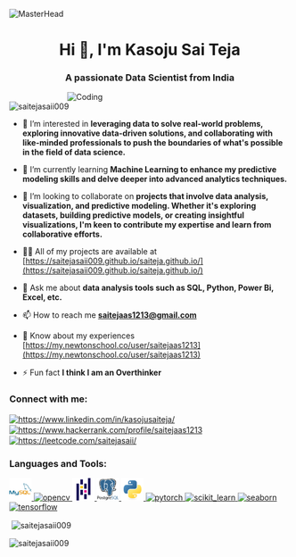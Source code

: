 ![MasterHead](https://media.licdn.com/dms/image/C4D12AQESj72-s5gEKg/article-cover_image-shrink_720_1280/0/1626753867110?e=2147483647&v=beta&t=JOALVxWjySgR37iCdRMhNGmpCyYYDXlPdWk212JXdII)
<h1 align="center">Hi 👋, I'm Kasoju Sai Teja</h1>
<h3 align="center">A passionate Data Scientist from India</h3>
<img align="right" alt="Coding" width="400" src="https://media.licdn.com/dms/image/C4D12AQEeKAn9dPLbhw/article-cover_image-shrink_600_2000/0/1616667695311?e=2147483647&v=beta&t=KTbbDeJ4Wwf6KFCPZ0Q1Et1jbaD7d81SHbTx-NVs3QA">
<p align="left"> <img src="https://komarev.com/ghpvc/?username=saitejasaii009&label=Profile%20views&color=0e75b6&style=flat" alt="saitejasaii009" /> </p>

- 🔭 I’m interested in **leveraging data to solve real-world problems, exploring innovative data-driven solutions, and collaborating with like-minded professionals to push the boundaries of what's possible in the field of data science.**

- 🌱 I’m currently learning **Machine Learning to enhance my predictive modeling skills and delve deeper into advanced analytics techniques.**

- 👯 I’m looking to collaborate on **projects that involve data analysis, visualization, and predictive modeling. Whether it's exploring datasets, building predictive models, or creating insightful visualizations, I'm keen to contribute my expertise and learn from collaborative efforts.**

- 👨‍💻 All of my projects are available at [https://saitejasaii009.github.io/saiteja.github.io/](https://saitejasaii009.github.io/saiteja.github.io/)

- 💬 Ask me about **data analysis tools such as SQL, Python, Power Bi, Excel, etc.**

- 📫 How to reach me **saitejaas1213@gmail.com**

- 📄 Know about my experiences [https://my.newtonschool.co/user/saitejaas1213](https://my.newtonschool.co/user/saitejaas1213)

- ⚡ Fun fact **I think I am an Overthinker**

<h3 align="left">Connect with me:</h3>
<p align="left">
<a href="https://linkedin.com/in/https://www.linkedin.com/in/kasojusaiteja/" target="blank"><img align="center" src="https://raw.githubusercontent.com/rahuldkjain/github-profile-readme-generator/master/src/images/icons/Social/linked-in-alt.svg" alt="https://www.linkedin.com/in/kasojusaiteja/" height="30" width="40" /></a>
<a href="https://www.hackerrank.com/https://www.hackerrank.com/profile/saitejaas1213" target="blank"><img align="center" src="https://raw.githubusercontent.com/rahuldkjain/github-profile-readme-generator/master/src/images/icons/Social/hackerrank.svg" alt="https://www.hackerrank.com/profile/saitejaas1213" height="30" width="40" /></a>
<a href="https://www.leetcode.com/https://leetcode.com/saitejasaii/" target="blank"><img align="center" src="https://raw.githubusercontent.com/rahuldkjain/github-profile-readme-generator/master/src/images/icons/Social/leet-code.svg" alt="https://leetcode.com/saitejasaii/" height="30" width="40" /></a>
</p>

<h3 align="left">Languages and Tools:</h3>
<p align="left"> <a href="https://www.mysql.com/" target="_blank" rel="noreferrer"> <img src="https://raw.githubusercontent.com/devicons/devicon/master/icons/mysql/mysql-original-wordmark.svg" alt="mysql" width="40" height="40"/> </a> <a href="https://opencv.org/" target="_blank" rel="noreferrer"> <img src="https://www.vectorlogo.zone/logos/opencv/opencv-icon.svg" alt="opencv" width="40" height="40"/> </a> <a href="https://pandas.pydata.org/" target="_blank" rel="noreferrer"> <img src="https://raw.githubusercontent.com/devicons/devicon/2ae2a900d2f041da66e950e4d48052658d850630/icons/pandas/pandas-original.svg" alt="pandas" width="40" height="40"/> </a> <a href="https://www.postgresql.org" target="_blank" rel="noreferrer"> <img src="https://raw.githubusercontent.com/devicons/devicon/master/icons/postgresql/postgresql-original-wordmark.svg" alt="postgresql" width="40" height="40"/> </a> <a href="https://www.python.org" target="_blank" rel="noreferrer"> <img src="https://raw.githubusercontent.com/devicons/devicon/master/icons/python/python-original.svg" alt="python" width="40" height="40"/> </a> <a href="https://pytorch.org/" target="_blank" rel="noreferrer"> <img src="https://www.vectorlogo.zone/logos/pytorch/pytorch-icon.svg" alt="pytorch" width="40" height="40"/> </a> <a href="https://scikit-learn.org/" target="_blank" rel="noreferrer"> <img src="https://upload.wikimedia.org/wikipedia/commons/0/05/Scikit_learn_logo_small.svg" alt="scikit_learn" width="40" height="40"/> </a> <a href="https://seaborn.pydata.org/" target="_blank" rel="noreferrer"> <img src="https://seaborn.pydata.org/_images/logo-mark-lightbg.svg" alt="seaborn" width="40" height="40"/> </a> <a href="https://www.tensorflow.org" target="_blank" rel="noreferrer"> <img src="https://www.vectorlogo.zone/logos/tensorflow/tensorflow-icon.svg" alt="tensorflow" width="40" height="40"/> </a> </p>



<p>&nbsp;<img align="center" src="https://github-readme-stats.vercel.app/api?username=saitejasaii009&show_icons=true&locale=en" alt="saitejasaii009" /></p>

<p><img align="center" src="https://github-readme-streak-stats.herokuapp.com/?user=saitejasaii009&" alt="saitejasaii009" /></p>
